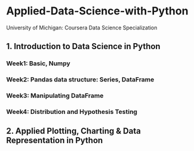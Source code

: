 # Applied-Data-Science-with-Python
University of Michigan: Coursera Data Science Specialization

## 1. Introduction to Data Science in Python

### Week1: Basic, Numpy

### Week2: Pandas data structure: Series, DataFrame

### Week3: Manipulating DataFrame

### Week4: Distribution and Hypothesis Testing

## 2. Applied Plotting, Charting & Data Representation in Python
